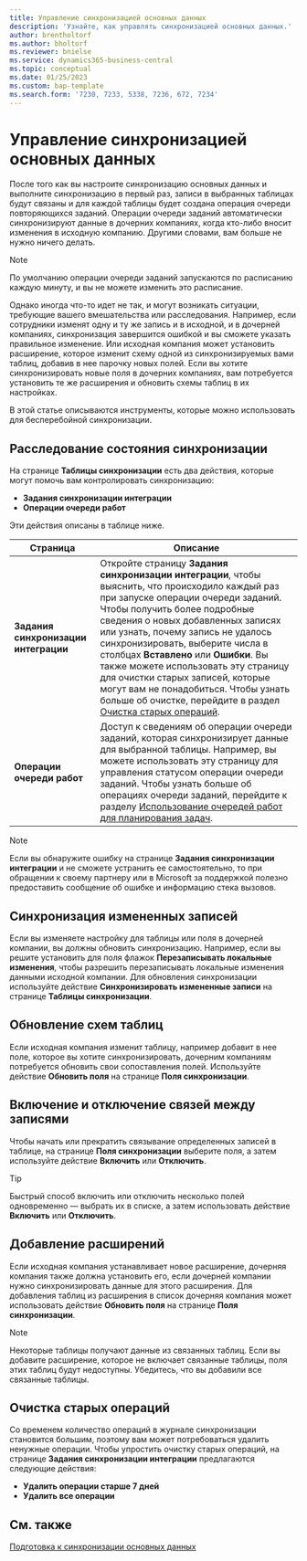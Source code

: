 ```yaml
---
title: Управление синхронизацией основных данных
description: 'Узнайте, как управлять синхронизацией основных данных.'
author: brentholtorf
ms.author: bholtorf
ms.reviewer: bnielse
ms.service: dynamics365-business-central
ms.topic: conceptual
ms.date: 01/25/2023
ms.custom: bap-template
ms.search.form: '7230, 7233, 5338, 7236, 672, 7234'
---
```

# <a name="manage-master-data-synchronization" />Управление синхронизацией основных данных

После того как вы настроите синхронизацию основных данных и выполните синхронизацию в первый раз, записи в выбранных таблицах будут связаны и для каждой таблицы будет создана операция очереди повторяющихся заданий. Операции очереди заданий автоматически синхронизируют данные в дочерних компаниях, когда кто-либо вносит изменения в исходную компанию. Другими словами, вам больше не нужно ничего делать.

> [!NOTE]
> По умолчанию операции очереди заданий запускаются по расписанию каждую минуту, и вы не можете изменить это расписание.

Однако иногда что-то идет не так, и могут возникать ситуации, требующие вашего вмешательства или расследования. Например, если сотрудники изменят одну и ту же запись и в исходной, и в дочерней компаниях, синхронизация завершится ошибкой и вы сможете указать правильное изменение. Или исходная компания может установить расширение, которое изменит схему одной из синхронизируемых вами таблиц, добавив в нее парочку новых полей. Если вы хотите синхронизировать новые поля в дочерних компаниях, вам потребуется установить те же расширения и обновить схемы таблиц в их настройках.

В этой статье описываются инструменты, которые можно использовать для бесперебойной синхронизации.

## <a name="investigate-the-status-of-synchronization" />Расследование состояния синхронизации

На странице **Таблицы синхронизации** есть два действия, которые могут помочь вам контролировать синхронизацию:

* **Задания синхронизации интеграции**
* **Операции очереди работ**

Эти действия описаны в таблице ниже.

|Страница  |Описание  |
|---------|---------|
|**Задания синхронизации интеграции**     | Откройте страницу **Задания синхронизации интеграции**, чтобы выяснить, что происходило каждый раз при запуске операции очереди заданий. Чтобы получить более подробные сведения о новых добавленных записях или узнать, почему запись не удалось синхронизировать, выберите числа в столбцах **Вставлено** или **Ошибки**. Вы также можете использовать эту страницу для очистки старых записей, которые могут вам не понадобиться. Чтобы узнать больше об очистке, перейдите в раздел [Очистка старых операций](#clean-up-old-entries).        |
|**Операции очереди работ**     | Доступ к сведениям об операции очереди заданий, которая синхронизирует данные для выбранной таблицы. Например, вы можете использовать эту страницу для управления статусом операции очереди заданий. Чтобы узнать больше об операциях очереди заданий, перейдите к разделу [Использование очередей работ для планирования задач](admin-job-queues-schedule-tasks.md).     |

> [!NOTE]
> Если вы обнаружите ошибку на странице **Задания синхронизации интеграции** и не сможете устранить ее самостоятельно, то при обращении к своему партнеру или в Microsoft за поддержкой полезно предоставить сообщение об ошибке и информацию стека вызовов.

## <a name="synchronize-modified-records" />Синхронизация измененных записей

Если вы изменяете настройку для таблицы или поля в дочерней компании, вы должны обновить синхронизацию. Например, если вы решите установить для поля флажок **Перезаписывать локальные изменения**, чтобы разрешить перезаписывать локальные изменения данными исходной компании. Для обновления синхронизации используйте действие **Синхронизировать измененные записи** на странице **Таблицы синхронизации**.

## <a name="update-table-schemas" />Обновление схем таблиц

Если исходная компания изменит таблицу, например добавит в нее поле, которое вы хотите синхронизировать, дочерним компаниям потребуется обновить свои сопоставления полей. Используйте действие **Обновить поля** на странице **Поля синхронизации**. 

## <a name="enable-or-disable-couplings-between-records" />Включение и отключение связей между записями

Чтобы начать или прекратить связывание определенных записей в таблице, на странице **Поля синхронизации** выберите поля, а затем используйте действие **Включить** или **Отключить**. 

> [!TIP]
> Быстрый способ включить или отключить несколько полей одновременно — выбрать их в списке, а затем использовать действие **Включить** или **Отключить**.

## <a name="adding-extensions" />Добавление расширений

Если исходная компания устанавливает новое расширение, дочерняя компания также должна установить его, если дочерней компании нужно синхронизировать данные для этого расширения. Для добавления таблиц из расширения в список дочерняя компания может использовать действие **Обновить поля** на странице **Поля синхронизации**.

> [!NOTE]
> Некоторые таблицы получают данные из связанных таблиц. Если вы добавите расширение, которое не включает связанные таблицы, поля этих таблиц будут недоступны. Убедитесь, что вы добавили все связанные таблицы.

## <a name="clean-up-old-entries" />Очистка старых операций

Со временем количество операций в журнале синхронизации становится большим, поэтому вам может потребоваться удалить ненужные операции. Чтобы упростить очистку старых операций, на странице **Задания синхронизации интеграции** предлагаются следующие действия:

* **Удалить операции старше 7 дней**
* **Удалить все операции**

<!--
## <a name="recreate-a-deleted-job-queue-entry" />Recreate a deleted job queue entry

If the recurring job queue entry is deleted for a table, you can quickly recreate it. On the **Synchronization Tables** page, choose the **Use Default Synchronization Setup** action.
-->

## <a name="see-also" />См. также

[Подготовка к синхронизации основных данных](admin-set-up-data-sync.md)

